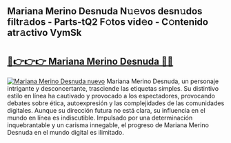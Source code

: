 ## Mariana Merino Desnuda N𝚞𝚎vos desn𝚞dos filtr𝚊dos - Parts-tQ2 F𝚘tos vid𝚎o - C𝚘ntenido atr𝚊ctivo VymSk

# <h2><a href="http://mbbbqj.tromn.icu/?c=Mariana+Merino+Desnuda">🔗👉👉👉 Mariana Merino Desnuda 🔗🔗</a></h2>

[![Mariana Merino Desnuda nuevo](https://i.imgur.com/pEAQMta.gif)](http://mbbbqj.tromn.icu/?c=Mariana+Merino+Desnuda)
Mariana Merino Desnuda, un personaje intrigante y desconcertante, trasciende las etiquetas simples. Su distintivo estilo en línea ha cautivado y provocado a los espectadores, provocando debates sobre ética, autoexpresión y las complejidades de las comunidades digitales. Aunque su dirección futura no está clara, su influencia en el mundo en línea es indiscutible. Impulsado por una determinación inquebrantable y un carisma innegable, el progreso de Mariana Merino Desnuda en el mundo digital es ilimitado.
